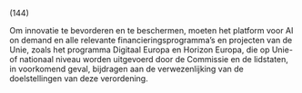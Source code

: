 (144)

Om innovatie te bevorderen en te beschermen, moeten het platform voor AI on demand en alle relevante financieringsprogramma’s en projecten van de Unie, zoals het programma Digitaal Europa en Horizon Europa, die op Unie- of nationaal niveau worden uitgevoerd door de Commissie en de lidstaten, in voorkomend geval, bijdragen aan de verwezenlijking van de doelstellingen van deze verordening.